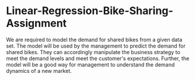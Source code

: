 # Linear-Regression-Bike-Sharing-Assignment

We are required to model the demand for shared bikes from a given data set. The model will be used by the management to predict the demand for shared bikes. They can accordingly manipulate the business strategy to meet the demand levels and meet the customer's expectations. Further, the model will be a good way for management to understand the demand dynamics of a new market.
